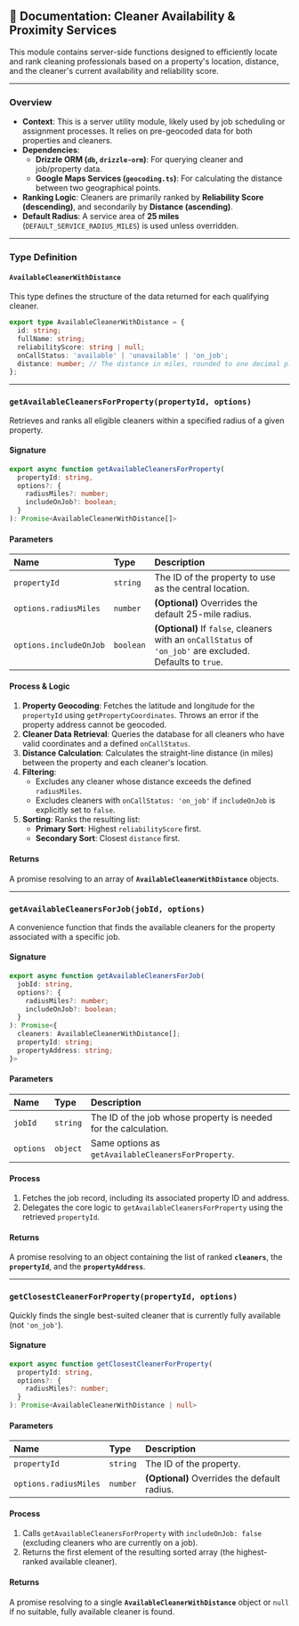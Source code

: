 ## 📄 Documentation: Cleaner Availability & Proximity Services

This module contains server-side functions designed to efficiently locate and rank cleaning professionals based on a property's location, distance, and the cleaner's current availability and reliability score.

-----

### **Overview**

  * **Context**: This is a server utility module, likely used by job scheduling or assignment processes. It relies on pre-geocoded data for both properties and cleaners.
  * **Dependencies**:
      * **Drizzle ORM (`db`, `drizzle-orm`)**: For querying cleaner and job/property data.
      * **Google Maps Services (`geocoding.ts`)**: For calculating the distance between two geographical points.
  * **Ranking Logic**: Cleaners are primarily ranked by **Reliability Score (descending)**, and secondarily by **Distance (ascending)**.
  * **Default Radius**: A service area of **25 miles** (`DEFAULT_SERVICE_RADIUS_MILES`) is used unless overridden.

-----

### **Type Definition**

#### **`AvailableCleanerWithDistance`**

This type defines the structure of the data returned for each qualifying cleaner.

```typescript
export type AvailableCleanerWithDistance = {
  id: string;
  fullName: string;
  reliabilityScore: string | null;
  onCallStatus: 'available' | 'unavailable' | 'on_job';
  distance: number; // The distance in miles, rounded to one decimal place.
};
```

-----

### **`getAvailableCleanersForProperty(propertyId, options)`**

Retrieves and ranks all eligible cleaners within a specified radius of a given property.

#### **Signature**

```typescript
export async function getAvailableCleanersForProperty(
  propertyId: string,
  options?: {
    radiusMiles?: number;
    includeOnJob?: boolean;
  }
): Promise<AvailableCleanerWithDistance[]>
```

#### **Parameters**

| Name | Type | Description |
| :--- | :--- | :--- |
| `propertyId` | `string` | The ID of the property to use as the central location. |
| `options.radiusMiles` | `number` | **(Optional)** Overrides the default 25-mile radius. |
| `options.includeOnJob` | `boolean` | **(Optional)** If `false`, cleaners with an `onCallStatus` of `'on_job'` are excluded. Defaults to `true`. |

#### **Process & Logic**

1.  **Property Geocoding**: Fetches the latitude and longitude for the `propertyId` using `getPropertyCoordinates`. Throws an error if the property address cannot be geocoded.
2.  **Cleaner Data Retrieval**: Queries the database for all cleaners who have valid coordinates and a defined `onCallStatus`.
3.  **Distance Calculation**: Calculates the straight-line distance (in miles) between the property and each cleaner's location.
4.  **Filtering**:
      * Excludes any cleaner whose distance exceeds the defined `radiusMiles`.
      * Excludes cleaners with `onCallStatus: 'on_job'` if `includeOnJob` is explicitly set to `false`.
5.  **Sorting**: Ranks the resulting list:
      * **Primary Sort**: Highest `reliabilityScore` first.
      * **Secondary Sort**: Closest `distance` first.

#### **Returns**

A promise resolving to an array of **`AvailableCleanerWithDistance`** objects.

-----

### **`getAvailableCleanersForJob(jobId, options)`**

A convenience function that finds the available cleaners for the property associated with a specific job.

#### **Signature**

```typescript
export async function getAvailableCleanersForJob(
  jobId: string,
  options?: {
    radiusMiles?: number;
    includeOnJob?: boolean;
  }
): Promise<{
  cleaners: AvailableCleanerWithDistance[];
  propertyId: string;
  propertyAddress: string;
}>
```

#### **Parameters**

| Name | Type | Description |
| :--- | :--- | :--- |
| `jobId` | `string` | The ID of the job whose property is needed for the calculation. |
| `options` | `object` | Same options as `getAvailableCleanersForProperty`. |

#### **Process**

1.  Fetches the job record, including its associated property ID and address.
2.  Delegates the core logic to `getAvailableCleanersForProperty` using the retrieved `propertyId`.

#### **Returns**

A promise resolving to an object containing the list of ranked **`cleaners`**, the **`propertyId`**, and the **`propertyAddress`**.

-----

### **`getClosestCleanerForProperty(propertyId, options)`**

Quickly finds the single best-suited cleaner that is currently fully available (not `'on_job'`).

#### **Signature**

```typescript
export async function getClosestCleanerForProperty(
  propertyId: string,
  options?: {
    radiusMiles?: number;
  }
): Promise<AvailableCleanerWithDistance | null>
```

#### **Parameters**

| Name | Type | Description |
| :--- | :--- | :--- |
| `propertyId` | `string` | The ID of the property. |
| `options.radiusMiles` | `number` | **(Optional)** Overrides the default radius. |

#### **Process**

1.  Calls `getAvailableCleanersForProperty` with `includeOnJob: false` (excluding cleaners who are currently on a job).
2.  Returns the first element of the resulting sorted array (the highest-ranked available cleaner).

#### **Returns**

A promise resolving to a single **`AvailableCleanerWithDistance`** object or `null` if no suitable, fully available cleaner is found.